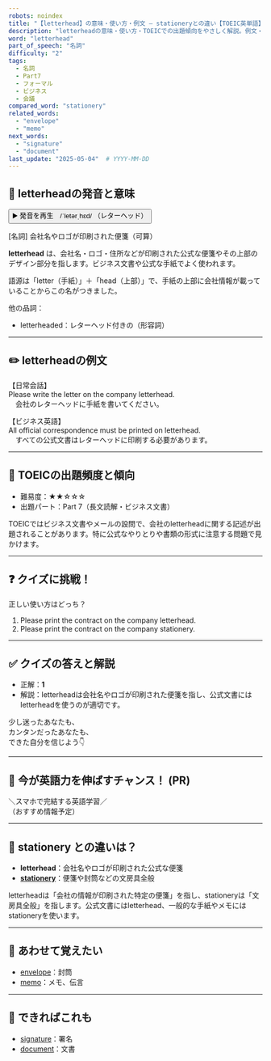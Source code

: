 ```yaml
---
robots: noindex
title: "【letterhead】の意味・使い方・例文 ― stationeryとの違い【TOEIC英単語】"
description: "letterheadの意味・使い方・TOEICでの出題傾向をやさしく解説。例文・クイズ付きでstationeryとの違いもわかりやすく学べます。"
word: "letterhead"
part_of_speech: "名詞"
difficulty: "2"
tags:
  - 名詞
  - Part7
  - フォーマル
  - ビジネス
  - 会議
compared_word: "stationery"
related_words:
  - "envelope"
  - "memo"
next_words:
  - "signature"
  - "document"
last_update: "2025-05-04"  # YYYY-MM-DD
---
```


## 🔰 letterheadの発音と意味

<button class="play-audio" onclick="playTTS('letterhead')">
  <span class="play-audio-main">
    ▶️ 発音を再生　/ˈletərˌhɛd/
  </span>
  <span class="play-audio-sub">
    （レターヘッド）
  </span>
</button>

[名詞] 会社名やロゴが印刷された便箋（可算）

**letterhead** は、会社名・ロゴ・住所などが印刷された公式な便箋やその上部のデザイン部分を指します。ビジネス文書や公式な手紙でよく使われます。

語源は「letter（手紙）」＋「head（上部）」で、手紙の上部に会社情報が載っていることからこの名がつきました。

他の品詞：  
- letterheaded：レターヘッド付きの（形容詞）

---

## ✏️ letterheadの例文

【日常会話】  
Please write the letter on the company letterhead.  
　会社のレターヘッドに手紙を書いてください。

【ビジネス英語】  
All official correspondence must be printed on letterhead.  
　すべての公式文書はレターヘッドに印刷する必要があります。

---

## 🎯 TOEICの出題頻度と傾向

- 難易度：★★☆☆☆
- 出題パート：Part 7（長文読解・ビジネス文書）

TOEICではビジネス文書やメールの設問で、会社のletterheadに関する記述が出題されることがあります。特に公式なやりとりや書類の形式に注意する問題で見かけます。

---

## ❓ クイズに挑戦！

正しい使い方はどっち？

1. Please print the contract on the company letterhead.  
2. Please print the contract on the company stationery.

---

## ✅ クイズの答えと解説

- 正解：**1**
- 解説：letterheadは会社名やロゴが印刷された便箋を指し、公式文書にはletterheadを使うのが適切です。

少し迷ったあなたも、  
カンタンだったあなたも、  
できた自分を信じよう👇️

---

## 🚀 今が英語力を伸ばすチャンス！ (PR)

<div class="info-center">
＼スマホで完結する英語学習／<br>  
（おすすめ情報予定）
</div>

---

## 🤔  stationery との違いは？

- **letterhead**：会社名やロゴが印刷された公式な便箋
- **[stationery](/word/stationery)**：便箋や封筒などの文房具全般

letterheadは「会社の情報が印刷された特定の便箋」を指し、stationeryは「文房具全般」を指します。公式文書にはletterhead、一般的な手紙やメモにはstationeryを使います。

---

## 🧩 あわせて覚えたい

- [envelope](/word/envelope)：封筒
- [memo](/word/memo)：メモ、伝言

---

## 📖 できればこれも

- [signature](/word/signature)：署名
- [document](/word/document)：文書

<!-- cvid: aid49_bid47 -->
